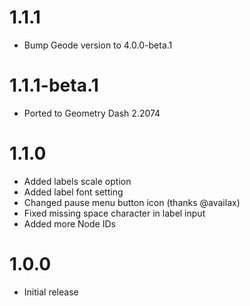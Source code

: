 # 1.1.1
- Bump Geode version to 4.0.0-beta.1

# 1.1.1-beta.1
- Ported to Geometry Dash 2.2074

# 1.1.0
- Added labels scale option
- Added label font setting
- Changed pause menu button icon (thanks @availax)
- Fixed missing space character in label input
- Added more Node IDs

# 1.0.0
- Initial release
